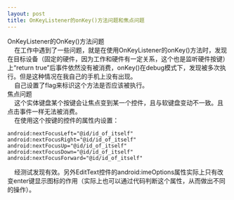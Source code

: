 ```yaml
---
layout: post
title: OnKeyListener的onKey()方法问题和焦点问题
---
```

OnKeyListener的OnKey()方法问题  
&#160;&#160;&#160;&#160;在工作中遇到了一些问题，就是在使用OnKeyListener的onKey()方法时，发现在目标设备（固定的硬件，因为工作和硬件有一定关系，这个也是监听硬件按键）上“return true”后事件依然没有被消费，onKey()在debug模式下，发现被多次执行。但是这种情况在我自己的手机上没有出现。  
&#160;&#160;&#160;&#160;自己设置了flag来标识这个方法是否应该被执行。  
焦点问题  
&#160;&#160;&#160;&#160;这个实体键盘某个按键会让焦点变到某一个控件，且与软键盘变动不一致。且点击事件一样无法被消费。  
&#160;&#160;&#160;&#160;在使用这个按键的控件的属性内设置：

    android:nextFocusLeft="@id/id_of_itself"
    android:nextFocusRight="@id/id_of_itself"
    android:nextFocusUp="@id/id_of_itself"
    android:nextFocusDown="@id/id_of_itself"
    android:nextFocusForward="@id/id_of_itself"
    
&#160;&#160;&#160;&#160;经测试发现有效。另外EditText控件的android:imeOptions属性实际上只有改变enter键显示图标的作用（实际上也可以通过代码判断这个属性，从而做出不同的操作）。